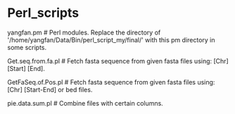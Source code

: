 # Perl_scripts
yangfan.pm  # Perl modules. Replace the directory of '/home/yangfan/Data/Bin/perl_script_my/final/' with this pm directory in some scripts.

Get.seq.from.fa.pl  # Fetch fasta sequence from given fasta files using: [Chr] [Start] [End].

GetFaSeq.of.Pos.pl  # Fetch fasta sequence from given fasta files using: [Chr] [Start-End] or bed files.

pie.data.sum.pl  # Combine files with certain columns.

